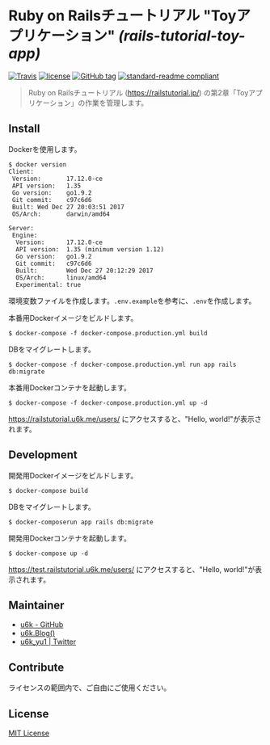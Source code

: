 # Ruby on Railsチュートリアル "Toyアプリケーション" _(rails-tutorial-toy-app)_

[![Travis](https://img.shields.io/travis/u6k/rails-tutorial-toy-app.svg)](https://travis-ci.org/u6k/rails-tutorial-toy-app)
[![license](https://img.shields.io/github/license/u6k/rails-tutorial-toy-app.svg)](https://github.com/u6k/rails-tutorial-toy-app/blob/master/LICENSE)
[![GitHub tag](https://img.shields.io/github/tag/u6k/rails-tutorial-toy-app.svg)](https://github.com/u6k/rails-tutorial-toy-app/releases)
[![standard-readme compliant](https://img.shields.io/badge/readme%20style-standard-brightgreen.svg?style=flat-square)](https://github.com/RichardLitt/standard-readme)

> Ruby on Railsチュートリアル (https://railstutorial.jp/) の第2章「Toyアプリケーション」の作業を管理します。

## Install

Dockerを使用します。

```
$ docker version
Client:
 Version:       17.12.0-ce
 API version:   1.35
 Go version:    go1.9.2
 Git commit:    c97c6d6
 Built: Wed Dec 27 20:03:51 2017
 OS/Arch:       darwin/amd64

Server:
 Engine:
  Version:      17.12.0-ce
  API version:  1.35 (minimum version 1.12)
  Go version:   go1.9.2
  Git commit:   c97c6d6
  Built:        Wed Dec 27 20:12:29 2017
  OS/Arch:      linux/amd64
  Experimental: true
```

環境変数ファイルを作成します。`.env.example`を参考に、`.env`を作成します。

本番用Dockerイメージをビルドします。

```
$ docker-compose -f docker-compose.production.yml build
```

DBをマイグレートします。

```
$ docker-compose -f docker-compose.production.yml run app rails db:migrate
```

本番用Dockerコンテナを起動します。

```
$ docker-compose -f docker-compose.production.yml up -d
```

https://railstutorial.u6k.me/users/ にアクセスすると、"Hello, world!"が表示されます。

## Development

開発用Dockerイメージをビルドします。

```
$ docker-compose build
```

DBをマイグレートします。

```
$ docker-composerun app rails db:migrate
```

開発用Dockerコンテナを起動します。

```
$ docker-compose up -d
```

https://test.railstutorial.u6k.me/users/ にアクセスすると、"Hello, world!"が表示されます。

## Maintainer

- [u6k - GitHub](https://github.com/u6k/)
- [u6k.Blog()](https://blog.u6k.me/)
- [u6k_yu1 | Twitter](https://twitter.com/u6k_yu1)

## Contribute

ライセンスの範囲内で、ご自由にご使用ください。

## License

[MIT License](https://github.com/u6k/rails-tutorial-toy-app/blob/master/LICENSE)
